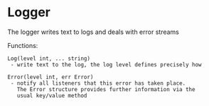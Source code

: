# Logger

The logger writes text to logs and deals with error streams

Functions:

    Log(level int, ... string)
     - write text to the log, the log level defines precisely how

    Error(level int, err Error)
     - notify all listeners that this error has taken place.
       The Error structure provides further information via the 
       usual key/value method